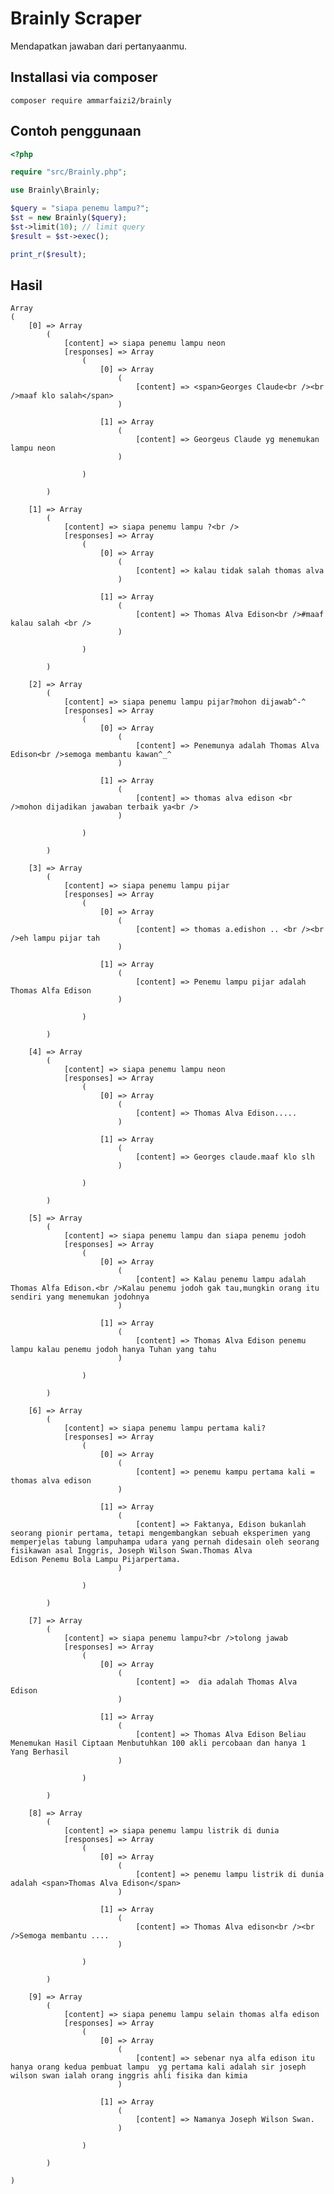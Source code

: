 # Brainly Scraper
Mendapatkan jawaban dari pertanyaanmu.

## Installasi via composer
```composer require ammarfaizi2/brainly```

## Contoh penggunaan
```php
<?php

require "src/Brainly.php";

use Brainly\Brainly;

$query = "siapa penemu lampu?";
$st = new Brainly($query);
$st->limit(10); // limit query
$result = $st->exec();

print_r($result);
```

## Hasil
```
Array
(
    [0] => Array
        (
            [content] => siapa penemu lampu neon
            [responses] => Array
                (
                    [0] => Array
                        (
                            [content] => <span>Georges Claude<br /><br />maaf klo salah</span>
                        )

                    [1] => Array
                        (
                            [content] => Georgeus Claude yg menemukan lampu neon
                        )

                )

        )

    [1] => Array
        (
            [content] => siapa penemu lampu ?<br />
            [responses] => Array
                (
                    [0] => Array
                        (
                            [content] => kalau tidak salah thomas alva
                        )

                    [1] => Array
                        (
                            [content] => Thomas Alva Edison<br />#maaf kalau salah <br />
                        )

                )

        )

    [2] => Array
        (
            [content] => siapa penemu lampu pijar?mohon dijawab^-^
            [responses] => Array
                (
                    [0] => Array
                        (
                            [content] => Penemunya adalah Thomas Alva Edison<br />semoga membantu kawan^_^
                        )

                    [1] => Array
                        (
                            [content] => thomas alva edison <br />mohon dijadikan jawaban terbaik ya<br />
                        )

                )

        )

    [3] => Array
        (
            [content] => siapa penemu lampu pijar
            [responses] => Array
                (
                    [0] => Array
                        (
                            [content] => thomas a.edishon .. <br /><br />eh lampu pijar tah 
                        )

                    [1] => Array
                        (
                            [content] => Penemu lampu pijar adalah Thomas Alfa Edison 
                        )

                )

        )

    [4] => Array
        (
            [content] => siapa penemu lampu neon
            [responses] => Array
                (
                    [0] => Array
                        (
                            [content] => Thomas Alva Edison.....
                        )

                    [1] => Array
                        (
                            [content] => Georges claude.maaf klo slh
                        )

                )

        )

    [5] => Array
        (
            [content] => siapa penemu lampu dan siapa penemu jodoh
            [responses] => Array
                (
                    [0] => Array
                        (
                            [content] => Kalau penemu lampu adalah Thomas Alfa Edison.<br />Kalau penemu jodoh gak tau,mungkin orang itu sendiri yang menemukan jodohnya
                        )

                    [1] => Array
                        (
                            [content] => Thomas Alva Edison penemu lampu kalau penemu jodoh hanya Tuhan yang tahu
                        )

                )

        )

    [6] => Array
        (
            [content] => siapa penemu lampu pertama kali?
            [responses] => Array
                (
                    [0] => Array
                        (
                            [content] => penemu kampu pertama kali = thomas alva edison
                        )

                    [1] => Array
                        (
                            [content] => Faktanya, Edison bukanlah seorang pionir pertama, tetapi mengembangkan sebuah eksperimen yang memperjelas tabung lampuhampa udara yang pernah didesain oleh seorang fisikawan asal Inggris, Joseph Wilson Swan.Thomas Alva Edison Penemu Bola Lampu Pijarpertama.
                        )

                )

        )

    [7] => Array
        (
            [content] => siapa penemu lampu?<br />tolong jawab
            [responses] => Array
                (
                    [0] => Array
                        (
                            [content] =>  dia adalah Thomas Alva Edison
                        )

                    [1] => Array
                        (
                            [content] => Thomas Alva Edison Beliau Menemukan Hasil Ciptaan Menbutuhkan 100 akli percobaan dan hanya 1 Yang Berhasil 
                        )

                )

        )

    [8] => Array
        (
            [content] => siapa penemu lampu listrik di dunia
            [responses] => Array
                (
                    [0] => Array
                        (
                            [content] => penemu lampu listrik di dunia adalah <span>Thomas Alva Edison</span>
                        )

                    [1] => Array
                        (
                            [content] => Thomas Alva edison<br /><br />Semoga membantu ....
                        )

                )

        )

    [9] => Array
        (
            [content] => siapa penemu lampu selain thomas alfa edison
            [responses] => Array
                (
                    [0] => Array
                        (
                            [content] => sebenar nya alfa edison itu hanya orang kedua pembuat lampu  yg pertama kali adalah sir joseph wilson swan ialah orang inggris ahli fisika dan kimia
                        )

                    [1] => Array
                        (
                            [content] => Namanya Joseph Wilson Swan.
                        )

                )

        )

)
```